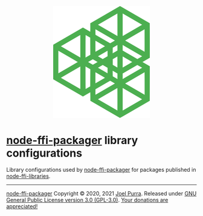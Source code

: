 <p align="center">
  <a href="https://github.com/node-ffi-packager"><img src="https://raw.githubusercontent.com/node-ffi-packager/resources/master/logotype/node-ffi-packager.svg?sanitize=true" alt="node-ffi-packager logotype, impossible cubes in green" width="256" border="0" /></a>
</p>

# [node-ffi-packager](https://github.com/node-ffi-packager) library configurations

Library configurations used by [node-ffi-packager](https://github.com/node-ffi-packager) for packages published in [node-ffi-libraries](https://github.com/node-ffi-libraries).

---

[node-ffi-packager](https://github.com/node-ffi-packager) Copyright &copy; 2020, 2021 [Joel Purra](https://joelpurra.com/). Released under [GNU General Public License version 3.0 (GPL-3.0)](https://www.gnu.org/licenses/gpl.html). [Your donations are appreciated!](https://joelpurra.com/donate/)
